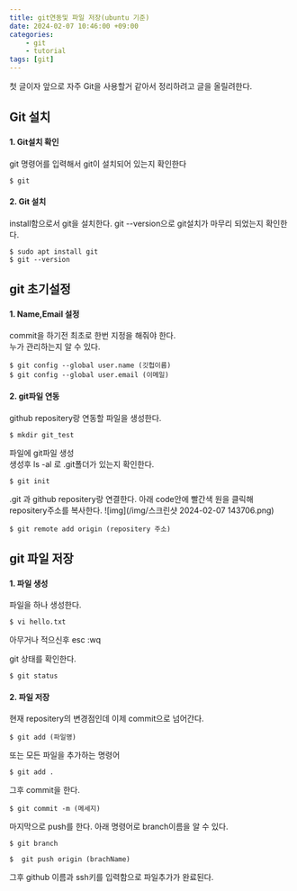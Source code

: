 ```yaml
---
title: git연동및 파일 저장(ubuntu 기준)
date: 2024-02-07 10:46:00 +09:00
categories:  
    - git 
    - tutorial 
tags: [git]
---    
```

   
첫 글이자 앞으로 자주 Git을 사용할거 같아서 정리하려고 글을 올릴려한다.  

   

## Git 설치
#### 1. Git설치 확인
git 명령어를 입력해서 git이 설치되어 있는지 확인한다
```shell
$ git
```
   
  
#### 2. Git 설치
install함으로서 git을 설치한다.
git --version으로 git설치가 마무리 되었는지 확인한다.
```shell
$ sudo apt install git
$ git --version
``` 


## git 초기설정
#### 1. Name,Email 설정
commit을 하기전 최초로 한번 지정을 해줘야 한다.   
누가 관리하는지 알 수 있다.
```shell
$ git config --global user.name (깃헙이름)
$ git config --global user.email (이메일)
```


#### 2. git파일 연동
github repositery랑 연동할 파일을 생성한다.
```shell
$ mkdir git_test
```


파일에 git파일 생성  
생성후 ls -al 로 .git폴더가 있는지 확인한다.
```shell
$ git init
```


.git 과 github repositery랑 연결한다.
아래 code안에 빨간색 원을 클릭해 repositery주소를 복사한다.
![img](/img/스크린샷 2024-02-07 143706.png)
```shell
$ git remote add origin (repositery 주소)
```
  
  
## git 파일 저장 
#### 1. 파일 생성
파일을 하나 생성한다.
```shell
$ vi hello.txt
```
아무거나 적으신후 esc :wq
  
  
git 상태를 확인한다.
```shell
$ git status
```
  
  
#### 2. 파일 저장
현재 repositery의 변경점인데 이제 commit으로 넘어간다.
```shell
$ git add (파일명)
```

  
또는 모든 파일을 추가하는 명령어
```shell
$ git add .
```
  
  
그후 commit을 한다.
```shell
$ git commit -m (메세지)
```

  
마지막으로 push를 한다.
아래 명령어로 branch이름을 알 수 있다.
```shell
$ git branch
```  
```shell
$  git push origin (brachName)
```
그후 github 이름과 ssh키를 입력함으로 파일추가가 완료된다.
